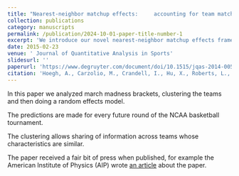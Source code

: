 ```yaml
---
title: "Nearest-neighbor matchup effects:     accounting for team matchups for predicting March Madness"
collection: publications
category: manuscripts
permalink: /publication/2024-10-01-paper-title-number-1
excerpt: 'We introduce our novel nearest-neighbor matchup effects framework, which presents a flexible way to account for team characteristics above and beyond team strength that may influence game outcomes. The paper was covered by several media outlets, click into the page to see one example.'
date: 2015-02-23
venue: ' Journal of Quantitative Analysis in Sports'
slidesurl: ''
paperurl: 'https://www.degruyter.com/document/doi/10.1515/jqas-2014-0054/pdf'
citation: 'Hoegh, A., Carzolio, M., Crandell, I., Hu, X., Roberts, L., Song, Y., & Leman, S. C. (2015). Nearest-neighbor matchup effects: accounting for team matchups for predicting March Madness. Journal of Quantitative Analysis in Sports, 11(1), 29-37.'
---
```


In this paper we analyzed march madness brackets, clustering the teams and then
doing a random effects model.

The predictions are made for every future round of the NCAA basketball tournament.

The clustering allows sharing of information across teams whose characteristics
are similar.

The paper received a fair bit of press when published, for example the American
Institute of Physics (AIP) wrote [an article](https://ww2.aip.org/inside-science/how-do-you-win-a-march-madness-bracket)
 about the paper.

